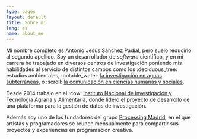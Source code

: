 ```yaml
---
type: pages
layout: default
title: Sobre mí
lang: es
name: about_me
---
```

<p>Mi nombre completo es Antonio Jesús Sánchez Padial, pero suelo reducirlo al segundo apellido. Soy un desarrollador de <em>software</em> científico, y en mi carrera he trabajado en diversos centros de investigación poniendo mis habilidades al servicio de distintos campos como los :deciduous_tree: estudios ambientales, :potable_water: <a href="www.igme.es">la investigación en aguas subterráneas</a>, o :scroll: <a href="www.cchs.csic.es">la comunicación en ciencias humanas y sociales</a>.</p>
<p>Desde 2014 trabajo en el :cow: <a href="inia.es">Instituto Nacional de Investigación y Tecnología Agraria y Alimentaria</a>, donde lidero el proyecto de desarrollo de una plataforma para la gestión de datos de investigación.
</p>
<p>Además soy uno de los fundadores del grupo <a href="processingmadrid.org">Processing Madrid</a>, en el que artistas y programadores se reunen mensualmente para compartir sus proyectos y experiencias en programación creativa.</p>
